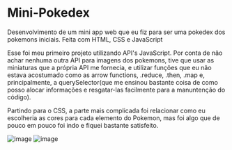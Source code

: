 # Mini-Pokedex
Desenvolvimento de um mini app web que eu fiz para ser uma pokedex dos pokemons iniciais. Feita com HTML, CSS e JavaScript

Esse foi meu primeiro projeto utilizando API's JavaScript. Por conta de não achar nenhuma outra API para imagens dos pokemons, tive que usar as miniaturas que a própria
API me fornecia, e utilizar funções que eu não estava acostumado como as arrow functions, .reduce, .then, .map e, principalmente, a querySelector(que me ensinou bastante
coisa de como posso alocar informações e resgatar-las facilmente para a manuntenção do código).

Partindo para o CSS, a parte mais complicada foi relacionar como eu escolheria as cores para cada elemento do Pokemon, mas foi algo que de pouco em pouco foi indo e fiquei bastante satisfeito. 

![image](https://user-images.githubusercontent.com/83827993/169592068-fc958062-427f-463b-aa2c-4bc53a42ca7f.png)
![image](https://user-images.githubusercontent.com/83827993/169592146-0754c2d2-5c04-4108-ae6c-a5af673336cb.png)

